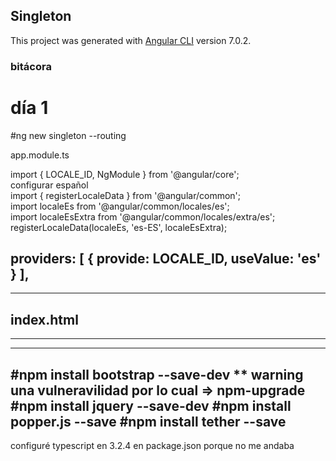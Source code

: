## Singleton

This project was generated with [Angular CLI](https://github.com/angular/angular-cli) version 7.0.2.

### bitácora
# día 1

#ng new singleton --routing

app.module.ts

import { LOCALE_ID, NgModule } from '@angular/core';  
configurar español  
import { registerLocaleData } from '@angular/common';  
import localeEs from '@angular/common/locales/es';  
import localeEsExtra from '@angular/common/locales/extra/es';  
registerLocaleData(localeEs, 'es-ES', localeEsExtra);  

  providers: [
    { provide: LOCALE_ID, useValue: 'es' }
  ],
-----------------------------------------------------------------
-----------------------------------------------------------------
index.html
-----------------------------------------------------------------



<html lang="es">



-----------------------------------------------------------------
-----------------------------------------------------------------
#npm install bootstrap --save-dev
** warning una vulneravilidad por lo cual => npm-upgrade
#npm install jquery --save-dev
#npm install popper.js --save
#npm install tether --save
-----------------------------------------------------------------
configuré typescript en 3.2.4 en package.json porque no me andaba
